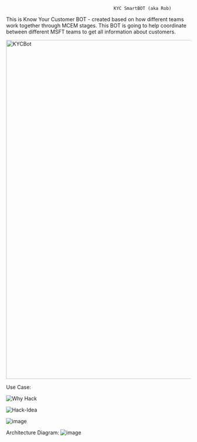                                              KYC SmartBOT (aka Rob)

This is Know Your Customer BOT - created based on how different teams work together through MCEM stages.
This BOT is going to help coordinate between different MSFT teams to get all information about customers.

<img width="925" alt="KYCBot" src="https://github.com/nileshvj2/kycRobBot/assets/111443992/ab5233a0-ef2c-4756-a761-d3a799c53bc0">

Use Case: 

![Why Hack](https://github.com/nileshvj2/kycRobBot/assets/111443992/bec46fd8-0297-4bb0-a7ce-1b7b4bd5cef7)

![Hack-Idea](https://github.com/nileshvj2/kycRobBot/assets/111443992/42a9337c-ad72-44fb-8fe7-203495242e76)


![image](https://github.com/nileshvj2/kycRobBot/assets/111443992/e9378440-b442-4ccf-a53e-b86c3e454d1d)

Architecture Diagram: 
![image](https://github.com/nileshvj2/kycRobBot/assets/111443992/e09cbbe4-2f07-4ba5-81d5-42d358849fc9)

